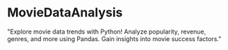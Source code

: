 # MovieDataAnalysis
"Explore movie data trends with Python! Analyze popularity, revenue, genres, and more using Pandas. Gain insights into movie success factors."

